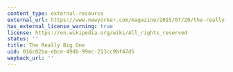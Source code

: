 ```yaml
---
content_type: external-resource
external_url: https://www.newyorker.com/magazine/2015/07/20/the-really-big-one
has_external_license_warning: true
license: https://en.wikipedia.org/wiki/All_rights_reserved
status: ''
title: The Really Big One
uid: 016c02ba-ebce-49db-99ec-213cc9bf47d5
wayback_url: ''
---
```

